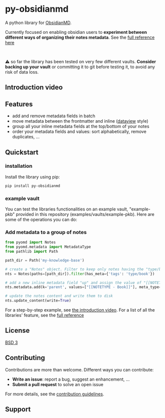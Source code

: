 # py-obsidianmd

A python library for [ObsidianMD](https://obsidian.md/).

Currently focused on enabling obsidian users to **experiment between different ways of organizing their notes metadata**. See the [full reference here](https://selimrbd.github.io/py-obsidianmd/)

<br>

:warning: so far the library has been tested on very few different vaults. **Consider backing up your vault** or committing it to git before testing it, to avoid any risk of data loss.

## Introduction video

<WIP>

## Features
- add and remove metadata fields in batch
- move metadata between the frontmatter and inline ([dataview](https://github.com/blacksmithgu/obsidian-dataview) style)
- group all your inline metadata fields at the top/bottom of your notes
- order your metadata fields and values: sort alphabetically, remove duplicates, ...

## Quickstart

### installation
Install the library using pip:
```zsh
pip install py-obsidianmd
```

### example vault
You can test the libraries functionalities on an example vault, "example-pkb" provided in this repository (examples/vaults/example-pkb). Here are some of the operations you can do:

### Add metadata to a group of notes

```python
from pyomd import Notes
from pyomd.metadata import MetadataType
from pathlib import Path

path_dir = Path('my-knowledge-base')

# create a "Notes" object. Filter to keep only notes having the "type/book" tag
nts = Notes(paths=[path_dir]).filter(has_meta={'tags': 'type/book'})

# add a new inline metadata field "up" and assign the value of "[[NOTETYPE - Book]]" 
nts.metadata.add(k='parent', values=["[[NOTETYPE - Book]]"], meta_type=MetadataType.INLINE)

# update the notes content and write them to disk
nts.update_content(write=True)
```

For a step-by-step example, see [the introduction video](#introduction-video).
For a list of all the libraries' feature, see the [full reference](https://selimrbd.github.io/py-obsidianmd/)

## License

[BSD 3](LICENSE.txt)

## Contributing
Contributions are more than welcome. Different ways you can contribute:
- **Write an issue**: report a bug, suggest an enhancement, ...
- **Submit a pull request** to solve an open issue

For more details, see the [contribution guidelines](CONTRIBUTING.md).

## Support
<WIP>